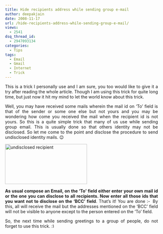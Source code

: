 ```yaml
---
title: Hide recipients address while sending group e-mail
author: deepakjain
date: 2008-11-17
url: /hide-recipients-address-while-sending-group-e-mail/
views:
  - 2541
dsq_thread_id:
  - 2947093134
categories:
  - Tips
tags:
  - Email
  - Gmail
  - Internet
  - Trick
---
```

<p align="justify">
  This is a trick I personally use and I am sure, you too would like to give it a try after reading the whole article. Though I am using this trick for quite long time, but just now it hit my mind to let the world know about this trick.
</p>

<p align="justify">
  Well, you may have received some mails wherein the mail id on &#8216;To&#8217; field is that of the sender or some one else but not yours and you may be wondering how come you received the mail when the recipient id is not yours. So this is a quite simple trick that many of us use while sending group email. This is usually done so that others identity may not be disclosed. So let me come to the point and disclose the procedure to send undisclosed identity mails. 😉
</p>

<p align="justify">
  <img class="wp-image-53250" style="border-top-width: 0px;border-left-width: 0px;border-bottom-width: 0px;border-right-width: 0px" src="http://cdn.devilsworkshop.org/files/2008/11/undisclosed-recipient.png" border="0" alt="undisclosed recipient" width="270" height="132" />
</p>

<p align="justify">
  <strong>As usual compose an Email, on the &#8216;To&#8217; field either enter your own mail id or the one you can disclose to all recipients. Now enter all those ids that you want not to disclose on the &#8216;BCC&#8217; field</strong>. That&#8217;s it! You are done <img src="http://devilsworkshop.org/wp-includes/images/smilies/simple-smile.png" alt=":-)" class="wp-smiley" style="height: 1em; max-height: 1em;" /> By this, all will receive the mail but the addresses mentioned on the &#8216;BCC&#8217; field will not be visible to anyone except to the person entered on the &#8216;To&#8217; field.
</p>

<p align="justify">
  So, the next time while sending greetings to a group of people, do not forget to use this trick. <img src="http://devilsworkshop.org/wp-includes/images/smilies/simple-smile.png" alt=":)" class="wp-smiley" style="height: 1em; max-height: 1em;" />
</p>

<p align="justify">
